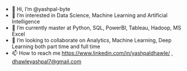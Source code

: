 - 👋 Hi, I’m @yashpal-byte
- 👀 I’m interested in Data Science, Machine Learning and Artificial Intelligence
- 🌱 I’m currently master at Python, SQL, PowerBI, Tableau, Hadoop, MS Excel
- 💞️ I’m looking to collaborate on Analytics, Machine Learning, Deep Learning both part time and full time
- 📫 How to reach me https://www.linkedin.com/in/yashpaldhawle/ , dhawleyashpal7@gmail.com

<!---
yashpal-byte/yashpal-byte is a ✨ special ✨ repository because its `README.md` (this file) appears on your GitHub profile.
You can click the Preview link to take a look at your changes.
--->
